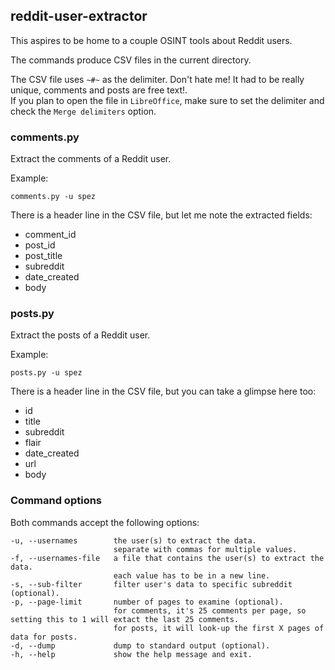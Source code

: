 ## reddit-user-extractor

This aspires to be home to a couple OSINT tools about Reddit users.

The commands produce CSV files in the current directory.

The CSV file uses `~#~` as the delimiter. Don't hate me! It had to be really unique, comments and posts are free text!.  
If you plan to open the file in `LibreOffice`, make sure to set the delimiter and check the `Merge delimiters` option.

### comments.py

Extract the comments of a Reddit user.

Example:

```
comments.py -u spez
```

There is a header line in the CSV file, but let me note the extracted fields:

- comment_id
- post_id
- post_title
- subreddit
- date_created
- body

### posts.py

Extract the posts of a Reddit user.

Example:

```
posts.py -u spez
```

There is a header line in the CSV file, but you can take a glimpse here too:

- id
- title
- subreddit
- flair
- date_created
- url
- body

### Command options

Both commands accept the following options:

```
-u, --usernames        the user(s) to extract the data.
                       separate with commas for multiple values.
-f, --usernames-file   a file that contains the user(s) to extract the data.
                       each value has to be in a new line.
-s, --sub-filter       filter user's data to specific subreddit (optional).
-p, --page-limit       number of pages to examine (optional).
                       for comments, it's 25 comments per page, so setting this to 1 will extact the last 25 comments.
                       for posts, it will look-up the first X pages of data for posts.
-d, --dump             dump to standard output (optional).
-h, --help             show the help message and exit.
```

